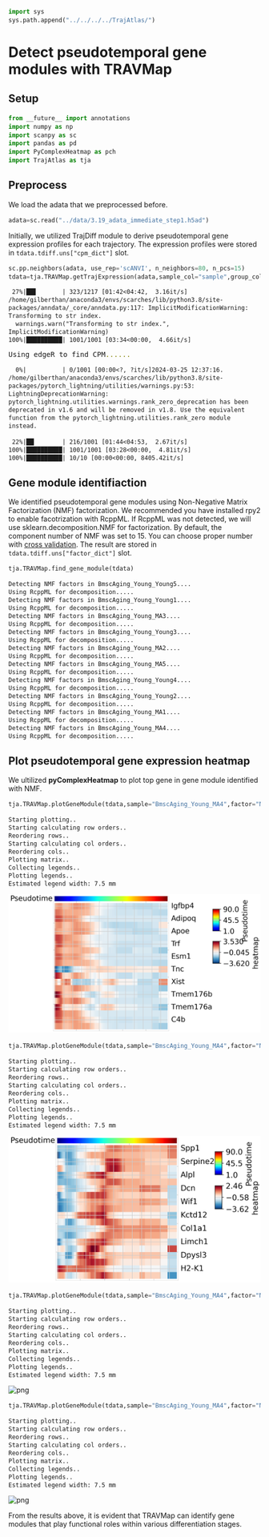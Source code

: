 ```python
import sys
sys.path.append("../../../../TrajAtlas/")
```

# Detect pseudotemporal gene modules with TRAVMap

## Setup


```python
from __future__ import annotations
import numpy as np
import scanpy as sc
import pandas as pd
import PyComplexHeatmap as pch
import TrajAtlas as tja
```



## Preprocess

We load the adata that we preprocessed before.


```python
adata=sc.read("../data/3.19_adata_immediate_step1.h5ad")
```

Initially, we utilized TrajDiff module to derive pseudotemporal gene expression profiles for each trajectory. The expression profiles were stored in `tdata.tdiff.uns["cpm_dict"]` slot.


```python
sc.pp.neighbors(adata, use_rep='scANVI', n_neighbors=80, n_pcs=15)
tdata=tja.TRAVMap.getTrajExpression(adata,sample_col="sample",group_col="group",time_col="pseduoPred",subsetLineage="pred_lineage_lepr")
```

     27%|██▋       | 323/1217 [01:42<04:42,  3.16it/s]
    /home/gilberthan/anaconda3/envs/scarches/lib/python3.8/site-packages/anndata/_core/anndata.py:117: ImplicitModificationWarning: Transforming to str index.
      warnings.warn("Transforming to str index.", ImplicitModificationWarning)
    100%|██████████| 1001/1001 [03:34<00:00,  4.66it/s]



<pre style="white-space:pre;overflow-x:auto;line-height:normal;font-family:Menlo,'DejaVu Sans Mono',consolas,'Courier New',monospace">Using edgeR to find CPM<span style="color: #808000; text-decoration-color: #808000">......</span>
</pre>



      0%|          | 0/1001 [00:00<?, ?it/s]2024-03-25 12:37:16.
    /home/gilberthan/anaconda3/envs/scarches/lib/python3.8/site-packages/pytorch_lightning/utilities/warnings.py:53: LightningDeprecationWarning: pytorch_lightning.utilities.warnings.rank_zero_deprecation has been deprecated in v1.6 and will be removed in v1.8. Use the equivalent function from the pytorch_lightning.utilities.rank_zero module instead.
     
     22%|██▏       | 216/1001 [01:44<04:53,  2.67it/s]
    100%|██████████| 1001/1001 [03:28<00:00,  4.81it/s]
    100%|██████████| 10/10 [00:00<00:00, 8405.42it/s]
 
    


## Gene module identifiaction

We identified pseudotemporal gene modules using Non-Negative Matrix Factorization (NMF) factorization. We recommended you have installed rpy2 to enable facotrization with RcppML. If RcppML was not detected, we will use sklearn.decomposition.NMF for factorization. By default, the component number of NMF was set to 15. You can choose proper number with [cross validation](https://www.zachdebruine.com/post/cross-validation-for-nmf-rank-determination/). The result are stored in `tdata.tdiff.uns["factor_dict"]` slot.


```python
tja.TRAVMap.find_gene_module(tdata)
```

    Detecting NMF factors in BmscAging_Young_Young5....
    Using RcppML for decomposition.....
    Detecting NMF factors in BmscAging_Young_Young1....
    Using RcppML for decomposition.....
    Detecting NMF factors in BmscAging_Young_MA3....
    Using RcppML for decomposition.....
    Detecting NMF factors in BmscAging_Young_Young3....
    Using RcppML for decomposition.....
    Detecting NMF factors in BmscAging_Young_MA2....
    Using RcppML for decomposition.....
    Detecting NMF factors in BmscAging_Young_MA5....
    Using RcppML for decomposition.....
    Detecting NMF factors in BmscAging_Young_Young4....
    Using RcppML for decomposition.....
    Detecting NMF factors in BmscAging_Young_Young2....
    Using RcppML for decomposition.....
    Detecting NMF factors in BmscAging_Young_MA1....
    Using RcppML for decomposition.....
    Detecting NMF factors in BmscAging_Young_MA4....
    Using RcppML for decomposition.....


## Plot pseudotemporal gene expression heatmap

We ultilized **pyComplexHeatmap** to plot top gene in gene module identified with NMF.


```python
tja.TRAVMap.plotGeneModule(tdata,sample="BmscAging_Young_MA4",factor="NMF_1",gene_num=20)
```

    Starting plotting..
    Starting calculating row orders..
    Reordering rows..
    Starting calculating col orders..
    Reordering cols..
    Plotting matrix..
    Collecting legends..
    Plotting legends..
    Estimated legend width: 7.5 mm



    
![png](image/gene_module_NMF1.png)
    



```python
tja.TRAVMap.plotGeneModule(tdata,sample="BmscAging_Young_MA4",factor="NMF_4",gene_num=20)
```

    Starting plotting..
    Starting calculating row orders..
    Reordering rows..
    Starting calculating col orders..
    Reordering cols..
    Plotting matrix..
    Collecting legends..
    Plotting legends..
    Estimated legend width: 7.5 mm



    
![png](image/gene_module_NMF4.png)
    



```python
tja.TRAVMap.plotGeneModule(tdata,sample="BmscAging_Young_MA4",factor="NMF_6",gene_num=20)
```

    Starting plotting..
    Starting calculating row orders..
    Reordering rows..
    Starting calculating col orders..
    Reordering cols..
    Plotting matrix..
    Collecting legends..
    Plotting legends..
    Estimated legend width: 7.5 mm



    
![png](image/gene_module_NMF6)
    



```python
tja.TRAVMap.plotGeneModule(tdata,sample="BmscAging_Young_MA4",factor="NMF_7",gene_num=20)
```

    Starting plotting..
    Starting calculating row orders..
    Reordering rows..
    Starting calculating col orders..
    Reordering cols..
    Plotting matrix..
    Collecting legends..
    Plotting legends..
    Estimated legend width: 7.5 mm



    
![png](image/gene_module_NMF7)
    


From the results above, it is evident that TRAVMap can identify gene modules that play functional roles within various differentiation stages.

